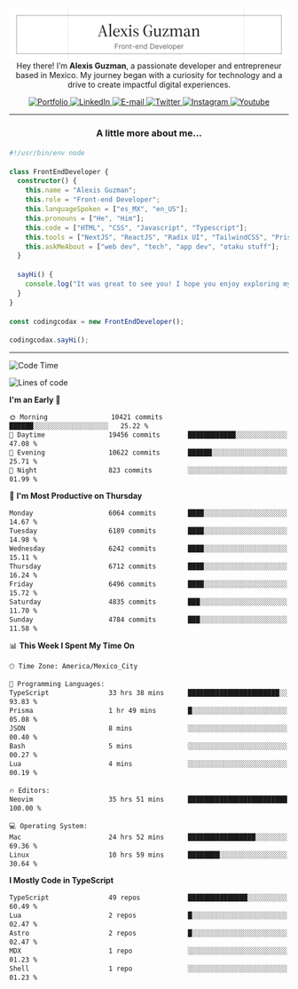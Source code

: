 <img align='right' src="./Banner.png" width="" />
<p align='center'>Hey there! I’m <strong>Alexis Guzman</strong>, a passionate developer and entrepreneur based in Mexico. My journey began with a curiosity for technology and a drive to create impactful digital experiences.</p>

<div align='center'>
  <a href='https://www.codingcodax.dev' target='_blank'>
    <img alt='Portfolio' src='https://img.shields.io/badge/Portfolio-black?logo=vercel&style=flat-square'>
  </a>
  <a href='https://linkedin.com/in/codingcodax' target='_blank'>
    <img alt='LinkedIn' src='https://img.shields.io/badge/LinkedIn-black?logo=LinkedIn&style=flat-square'>
  </a>
  <a href='mailto:hello@codingcodax.com' target='_blank'>
    <img alt='E-mail' src='https://img.shields.io/badge/Email-black?logo=Gmail&style=flat-square'>
  </a>
  <a href='https://x.com/codingcodax' target='_blank'>
    <img alt='Twitter' src='https://img.shields.io/badge/X-black?logo=X&style=flat-square'>
  </a>
  <a href='https://www.instagram.com/codingcodax' target='_blank'>
    <img alt='Instagram' src='https://img.shields.io/badge/Instagram-black?logo=Instagram&style=flat-square'>
  </a>
  <a href='https://www.youtube.com/@codingcodax' target='_blank'>
    <img alt='Youtube' src='https://img.shields.io/badge/YouTube-black?logo=Youtube&style=flat-square'>
  </a>
</div>


---

<h3 align='center'>A little more about me...</h3>

```typescript
#!/usr/bin/env node

class FrontEndDeveloper {
  constructor() {
    this.name = "Alexis Guzman";
    this.role = "Front-end Developer";
    this.languageSpoken = ["es_MX", "en_US"];
    this.pronouns = ["He", "Him"];
    this.code = ["HTML", "CSS", "Javascript", "Typescript"];
    this.tools = ["NextJS", "ReactJS", "Radix UI", "TailwindCSS", "Prisma", "Shadcn UI"];
    this.askMeAbout = ["web dev", "tech", "app dev", "otaku stuff"];
  }

  sayHi() {
    console.log("It was great to see you! I hope you enjoy exploring my work.");
  }
}

const codingcodax = new FrontEndDeveloper();

codingcodax.sayHi();
```

---

<!--START_SECTION:waka-->
![Code Time](http://img.shields.io/badge/Code%20Time-3%2C634%20hrs%2035%20mins-blue)

![Lines of code](https://img.shields.io/badge/From%20Hello%20World%20I%27ve%20Written-9.7%20million%20lines%20of%20code-blue)

**I'm an Early 🐤** 

```text
🌞 Morning                10421 commits       ██████░░░░░░░░░░░░░░░░░░░   25.22 % 
🌆 Daytime                19456 commits       ████████████░░░░░░░░░░░░░   47.08 % 
🌃 Evening                10622 commits       ██████░░░░░░░░░░░░░░░░░░░   25.71 % 
🌙 Night                  823 commits         ░░░░░░░░░░░░░░░░░░░░░░░░░   01.99 % 
```
📅 **I'm Most Productive on Thursday** 

```text
Monday                   6064 commits        ████░░░░░░░░░░░░░░░░░░░░░   14.67 % 
Tuesday                  6189 commits        ████░░░░░░░░░░░░░░░░░░░░░   14.98 % 
Wednesday                6242 commits        ████░░░░░░░░░░░░░░░░░░░░░   15.11 % 
Thursday                 6712 commits        ████░░░░░░░░░░░░░░░░░░░░░   16.24 % 
Friday                   6496 commits        ████░░░░░░░░░░░░░░░░░░░░░   15.72 % 
Saturday                 4835 commits        ███░░░░░░░░░░░░░░░░░░░░░░   11.70 % 
Sunday                   4784 commits        ███░░░░░░░░░░░░░░░░░░░░░░   11.58 % 
```


📊 **This Week I Spent My Time On** 

```text
🕑︎ Time Zone: America/Mexico_City

💬 Programming Languages: 
TypeScript               33 hrs 38 mins      ███████████████████████░░   93.83 % 
Prisma                   1 hr 49 mins        █░░░░░░░░░░░░░░░░░░░░░░░░   05.08 % 
JSON                     8 mins              ░░░░░░░░░░░░░░░░░░░░░░░░░   00.40 % 
Bash                     5 mins              ░░░░░░░░░░░░░░░░░░░░░░░░░   00.27 % 
Lua                      4 mins              ░░░░░░░░░░░░░░░░░░░░░░░░░   00.19 % 

🔥 Editors: 
Neovim                   35 hrs 51 mins      █████████████████████████   100.00 % 

💻 Operating System: 
Mac                      24 hrs 52 mins      █████████████████░░░░░░░░   69.36 % 
Linux                    10 hrs 59 mins      ████████░░░░░░░░░░░░░░░░░   30.64 % 
```

**I Mostly Code in TypeScript** 

```text
TypeScript               49 repos            ███████████████░░░░░░░░░░   60.49 % 
Lua                      2 repos             █░░░░░░░░░░░░░░░░░░░░░░░░   02.47 % 
Astro                    2 repos             █░░░░░░░░░░░░░░░░░░░░░░░░   02.47 % 
MDX                      1 repo              ░░░░░░░░░░░░░░░░░░░░░░░░░   01.23 % 
Shell                    1 repo              ░░░░░░░░░░░░░░░░░░░░░░░░░   01.23 % 
```




<!--END_SECTION:waka-->
